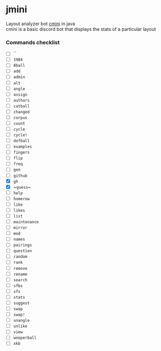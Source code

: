 # jmini
Layout analyzer bot [cmini](https://github.com/apsu/cmini) in java  
cmini is a basic discord bot that displays the stats of a particular layout  

### Commands checklist
- [ ] ``
- [ ] `1984`
- [ ] `8ball`
- [ ] `add`
- [ ] `admin`
- [ ] `alt`
- [ ] `angle`
- [ ] `assign`
- [ ] `authors`
- [ ] `catball`
- [ ] `changed`
- [ ] `corpus`
- [ ] `count`
- [ ] `cycle`
- [ ] `cycle!`
- [ ] `dofball`
- [ ] `examples`
- [ ] `fingers`
- [ ] `flip`
- [ ] `freq`
- [ ] `gen`
- [ ] `github`
- [x] `gh`
- [x] ~`guess`~
- [ ] `help`
- [ ] `homerow`
- [ ] `like`
- [ ] `likes`
- [ ] `list`
- [ ] `maintenance`
- [ ] `mirror`
- [ ] `mod`
- [ ] `names`
- [ ] `pairings`
- [ ] `question`
- [ ] `random`
- [ ] `rank`
- [ ] `remove`
- [ ] `rename`
- [ ] `search`
- [ ] `sfbs`
- [ ] `sfs`
- [ ] `stats`
- [ ] `suggest`
- [ ] `swap`
- [ ] `swap!`
- [ ] `unangle`
- [ ] `unlike`
- [ ] `view`
- [ ] `wooperball`
- [ ] `xkb`
